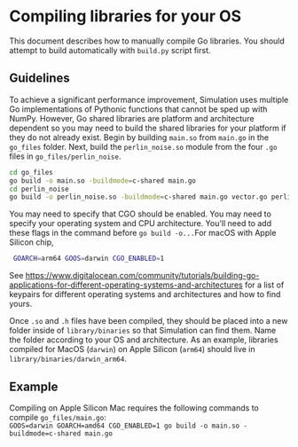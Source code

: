 # Compiling libraries for your OS

This document describes how to manually compile Go libraries. You should attempt to build automatically with `build.py` script first.

## Guidelines
To achieve a significant performance improvement, Simulation uses
multiple Go implementations of Pythonic functions that cannot be sped up 
with NumPy. However, Go shared libraries are platform and architecture dependent so 
you may need to build the shared libraries for your platform if they do not already exist.
Begin by building `main.so` from `main.go` in the `go_files` folder. 
Next, build the `perlin_noise.so` module from the four `.go` files in `go_files/perlin_noise`.

````bash
cd go_files
go build -o main.so -buildmode=c-shared main.go
cd perlin_noise
go build -o perlin_noise.so -buildmode=c-shared main.go vector.go perlinNoise.go simplexNoise.go
````
You may need to specify that CGO should be enabled. You may need to specify your operating system and CPU architecture. You'll need to add these flags in the command before `go build -o...`For macOS with Apple Silicon chip,
````bash
 GOARCH=arm64 GOOS=darwin CGO_ENABLED=1
````

See https://www.digitalocean.com/community/tutorials/building-go-applications-for-different-operating-systems-and-architectures
for a list of keypairs for different operating systems and architectures and how to find yours.

Once `.so` and `.h` files have been compiled, they should be placed into a new folder inside of `library/binaries` 
so that Simulation can find them. Name the folder according to your OS and architecture. As an example, libraries 
compiled for MacOS (`darwin`) on Apple Silicon (`arm64`) should live in `library/binaries/darwin_arm64`.

## Example
Compiling on Apple Silicon Mac requires the following commands to compile `go_files/main.go`:\
`GOOS=darwin GOARCH=amd64 CGO_ENABLED=1 go build -o main.so -buildmode=c-shared main.go` 
